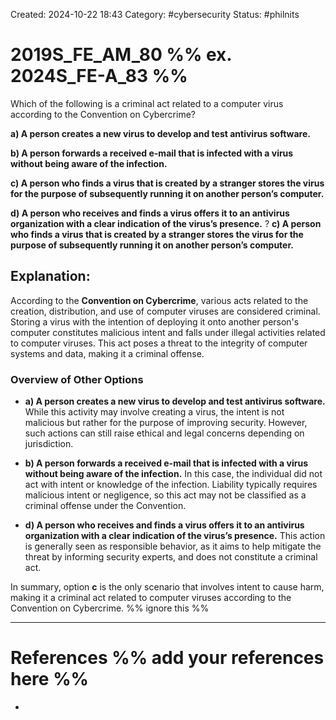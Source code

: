 Created: 2024-10-22 18:43
Category: #cybersecurity
Status: #philnits



# 2019S_FE_AM_80 %% ex. 2024S_FE-A_83 %%

Which of the following is a criminal act related to a computer virus according to the Convention on Cybercrime?

**a) A person creates a new virus to develop and test antivirus software.**

**b) A person forwards a received e-mail that is infected with a virus without being aware of the infection.**

**c) A person who finds a virus that is created by a stranger stores the virus for the purpose of subsequently running it on another person’s computer.**

**d) A person who receives and finds a virus offers it to an antivirus organization with a clear indication of the virus’s presence.**
?
**c) A person who finds a virus that is created by a stranger stores the virus for the purpose of subsequently running it on another person’s computer.**
## **Explanation:**

According to the **Convention on Cybercrime**, various acts related to the creation, distribution, and use of computer viruses are considered criminal. Storing a virus with the intention of deploying it onto another person's computer constitutes malicious intent and falls under illegal activities related to computer viruses. This act poses a threat to the integrity of computer systems and data, making it a criminal offense.

### Overview of Other Options

- **a) A person creates a new virus to develop and test antivirus software.**
    While this activity may involve creating a virus, the intent is not malicious but rather for the purpose of improving security. However, such actions can still raise ethical and legal concerns depending on jurisdiction.

- **b) A person forwards a received e-mail that is infected with a virus without being aware of the infection.**
    In this case, the individual did not act with intent or knowledge of the infection. Liability typically requires malicious intent or negligence, so this act may not be classified as a criminal offense under the Convention.

- **d) A person who receives and finds a virus offers it to an antivirus organization with a clear indication of the virus’s presence.**
    This action is generally seen as responsible behavior, as it aims to help mitigate the threat by informing security experts, and does not constitute a criminal act.


In summary, option **c** is the only scenario that involves intent to cause harm, making it a criminal act related to computer viruses according to the Convention on Cybercrime.
%% ignore this %%
<!--SR:!2025-05-20,60,310-->
---









# References %% add your references here %%
- 